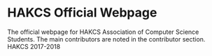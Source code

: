 # HAKCS Official Webpage

The official webpage for HAKCS Association of Computer Science Students.
The main contributors are noted in the contributor section.
HAKCS 2017-2018
